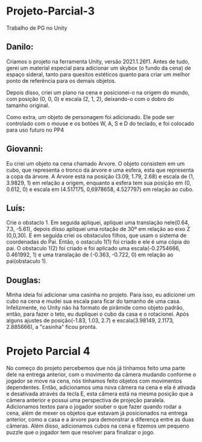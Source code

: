 # Projeto-Parcial-3
Trabalho de PG no Unity

<h2>Danilo:</h2>
Criamos o projeto na ferramenta Unity, versão 2021.1.26f1. Antes de tudo, gerei um material especial para adicionar um skybox (o fundo da cena) de espaço sideral, tanto para quesitos estéticos quanto para criar um melhor ponto de referência para os demais objetos.

Depois disso, criei um plano na cena e posicionei-o na origem do mundo, com posição (0, 0, 0) e escala (2, 1, 2), deixando-o com o dobro do tamanho original. 

Como extra, um objeto de personagem foi adicionado. Ele pode ser controlado com o mouse e os botões W, A, S e D do teclado, e foi colocado para uso futuro no PP4


<h2>Giovanni:</h2>
Eu criei um objeto na cena chamado Arvore. O objeto consistem em um cubo, que representa o tronco da árvore e uma esfera, esta que representa a copa da árvore. A Arvore está na posição (3.09, 1.79, 2.68) e  escala de (1, 3.9829, 1) em relação a origem, enquanto a esfera tem sua posição em (0, 0.612, 0) e escala em (4.517175, 0,6978658, 4.527797) em relação ao cubo.

<h2>Luís:</h2>
Crie o obstaclo 1.
Em seguida apliquei, apliquei uma translação nele(0.64, 7.3, -5.61), depois disso apliquei uma rotação de 30º em relação ao eixo Z (0,0,30).
E em seguida criei os obstaculos filhos, que usam o sistema de coordenadas do Pai. Então, o ostaculo 1(1) foi criado e ele é uma cópia do pai.
O obstaculo 1(2) foi criado e foi aplicado uma escala(-0.2754666, 0.461992, 1) e uma translação de (-0.363, -0.722, 0) em relação ao pai(obstaculo 1).

<h2>Douglas:</h2>	
Minha ideia foi adicionar uma casinha no projeto. Para isso, eu adicionei um cubo na cena e mudei sua escala para ficar do tamanho de uma casa. Infelizmente, no Unity não há formato de pirâmide como objeto padrão, então, para fazer o teto, eu dupliquei o cubo da casa e o rotacionei. Após alguns ajustes de posição(-1.83, 1.03, 2.7) e escala(3.98149, 2.1173, 2.885666), a "casinha" ficou pronta.


<h1> Projeto Parcial 4 </h4>

No começo do projeto percebemos que nós já tínhamos feito uma parte dele na entrega anterior, com o movimento da câmera mudando conforme o jogador se move na cena, nós tínhamos feito objetos com movimentos dependentes. Então, adicionamos uma nova câmera na cena e ela é ativada e desativada através da tecla E, esta câmera está na mesma posição que a câmera anterior e possui uma perspectiva de projeção paralela. Adicionamos textos para o jogador souber o que fazer quando rodar a cena, além de mexer os objetos que estavam já posicionados na entrega anterior, como a casa e a árvore para demonstrar a diferença entre as duas câmeras. Além disso, adicionamos cubos na cena e fizemos um pequeno puzzle que o jogador tem que resolver para finalizar o jogo.

